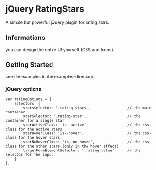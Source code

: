 # jQuery RatingStars

A simple but powerful jQuery plugin for rating stars.

## Informations

you can design the entire UI yourself (CSS and Icons).

## Getting Started

see the examples in the examples-directory.

### jQuery options

```
var ratingOptions = {
    selectors: {
        starsSelector: '.rating-stars',                 // the main container
        starSelector: '.rating-star',                   // the container for a single star
        starActiveClass: 'is--active',                  // the css-class for the active stars
        starHoverClass: 'is--hover',                    // the css-class for the hover stars
        starNoHoverClass: 'is--no-hover',               // the css class for the other stars (only in the hover effect)
        targetFormElementSelector: '.rating-value'      // the selector for the input
    }
};
```